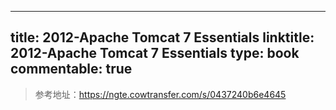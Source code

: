 
---
title: 2012-Apache Tomcat 7 Essentials
linktitle: 2012-Apache Tomcat 7 Essentials
type: book
commentable: true
---

> 参考地址：https://ngte.cowtransfer.com/s/0437240b6e4645

    